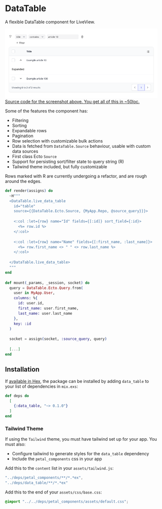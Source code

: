 # DataTable

A flexible DataTable component for LiveView.

![Screenshot of simple DataTable usage](screenshot.png "Simple DataTable usage")
[Source code for the screenshot above. You get all of this in ~50loc.](https://github.com/hansihe/data_table/blob/main/example/lib/example_web/live/articles.ex)

Some of the features the component has:
* Filtering
* Sorting
* Expandable rows
* Pagination
* Row selection with customizable bulk actions
* Data is fetched from `DataTable.Source` behaviour, usable with custom data sources
* First class Ecto `Source`
* Support for persisting sort/filter state to query string (R)
* Tailwind theme included, but fully customizable

Rows marked with R are currently undergoing a refactor, and are rough around the edges.

```elixir
def render(assigns) do
  ~H"""
  <DataTable.live_data_table
    id="table"
    source={{DataTable.Ecto.Source, {MyApp.Repo, @source_query}}}>

    <:col :let={row} name="Id" fields={[:id]} sort_field={:id}>
      <%= row.id %>
    </:col>

    <:col :let={row} name="Name" fields={[:first_name, :last_name]}>
      <%= row.first_name <> " " <> row.last_name %>
    </:col>

  </DataTable.live_data_table>
  """
end

def mount(_params, _session, socket) do
  query = DataTable.Ecto.Query.from(
    user in MyApp.User,
    columns: %{
      id: user.id,
      first_name: user.first_name,
      last_name: user.last_name
    },
    key: :id
  )

  socket = assign(socket, :source_query, query)

  [...]
end
```

## Installation

If [available in Hex](https://hex.pm/docs/publish), the package can be installed
by adding `data_table` to your list of dependencies in `mix.exs`:

```elixir
def deps do
  [
    {:data_table, "~> 0.1.0"}
  ]
end
```

### Tailwind Theme
If using the `Tailwind` theme, you must have tailwind set up for your app.
You must also:
* Configure tailwind to generate styles for the `data_table` dependency
* Include the `petal_components` css in your app

Add this to the `content` list in your `assets/tailwind.js`:
```js
"../deps/petal_components/**/*.*ex",
"../deps/data_table/**/*.*ex"
```

Add this to the end of your `assets/css/base.css`:
```scss
@import "../../deps/petal_components/assets/default.css";
```
